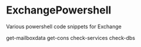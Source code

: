 ExchangePowershell
==================

Various powershell code snippets for Exchange

get-mailboxdata
get-cons
check-services
check-dbs